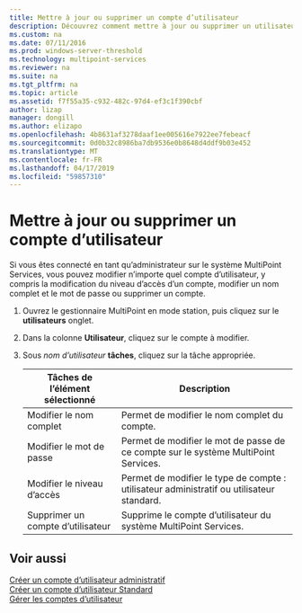 ```yaml
---
title: Mettre à jour ou supprimer un compte d’utilisateur
description: Découvrez comment mettre à jour ou supprimer un utilisateur dans MultiPoint Services
ms.custom: na
ms.date: 07/11/2016
ms.prod: windows-server-threshold
ms.technology: multipoint-services
ms.reviewer: na
ms.suite: na
ms.tgt_pltfrm: na
ms.topic: article
ms.assetid: f7f55a35-c932-482c-97d4-ef3c1f390cbf
author: lizap
manager: dongill
ms.author: elizapo
ms.openlocfilehash: 4b8631af3278daaf1ee005616e7922ee7febeacf
ms.sourcegitcommit: 0d0b32c8986ba7db9536e0b8648d4ddf9b03e452
ms.translationtype: MT
ms.contentlocale: fr-FR
ms.lasthandoff: 04/17/2019
ms.locfileid: "59857310"
---
```

# <a name="update-or-delete-a-user-account"></a>Mettre à jour ou supprimer un compte d’utilisateur
Si vous êtes connecté en tant qu’administrateur sur le système MultiPoint Services, vous pouvez modifier n’importe quel compte d’utilisateur, y compris la modification du niveau d’accès d’un compte, modifier un nom complet et le mot de passe ou supprimer un compte.  
  
1.  Ouvrez le gestionnaire MultiPoint en mode station, puis cliquez sur le **utilisateurs** onglet.  
  
2.  Dans la colonne **Utilisateur**, cliquez sur le compte à modifier.  
  
3.  Sous *nom d’utilisateur* **tâches**, cliquez sur la tâche appropriée.  
  
    |Tâches de l’élément sélectionné|Description|  
    |----------------------|---------------|  
    |Modifier le nom complet|Permet de modifier le nom complet du compte.|  
    |Modifier le mot de passe|Permet de modifier le mot de passe de ce compte sur le système MultiPoint Services.|  
    |Modifier le niveau d’accès|Permet de modifier le type de compte : utilisateur administratif ou utilisateur standard.|  
    |Supprimer un compte d’utilisateur|Supprime le compte d’utilisateur du système MultiPoint Services.|  
  
## <a name="see-also"></a>Voir aussi  
[Créer un compte d’utilisateur administratif](Create-an-Administrative-User-Account.md)  
[Créer un compte d’utilisateur Standard](Create-a-Standard-User-Account.md)  
[Gérer les comptes d’utilisateur](Manage-User-Accounts.md)